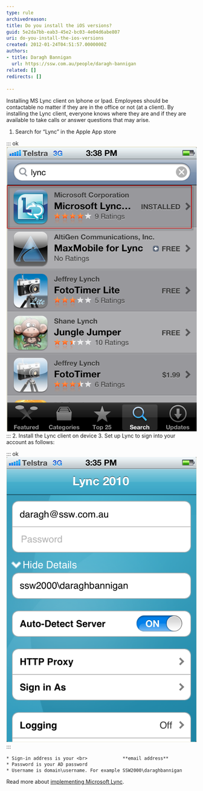 ```yaml
---
type: rule
archivedreason: 
title: Do you install the iOS versions?
guid: 5e2da7bb-eab3-45e2-bc03-4e04d6abe807
uri: do-you-install-the-ios-versions
created: 2012-01-24T04:51:57.0000000Z
authors:
- title: Daragh Bannigan
  url: https://ssw.com.au/people/daragh-bannigan
related: []
redirects: []

---
```


Installing MS Lync client on Iphone or Ipad. Employees should be contactable no matter if they are in the office or not  (at a client). By installing the Lync client, everyone knows where they are and if they are available to take calls or answer questions that may arise. 
<!--endintro-->

1. Search for “Lync” in the Apple App store <br>      

::: ok  
![Figure: Search for Lync application in App store.](Lync1.png)  
:::
2. Install the Lync client on device
3. Set up Lync to sign into your account as follows: <br>      

::: ok  
![Figure: you just need to enter 3 fields](Lync2.png)  
:::

    * Sign-in address is your <br>             **email address**
    * Password is your AD password
    * Username is domain\username. For example SSW2000\daraghbannigan


Read more about     [implementing Microsoft Lync](http://www.ssw.com.au/ssw/Consulting/Lync.aspx).
